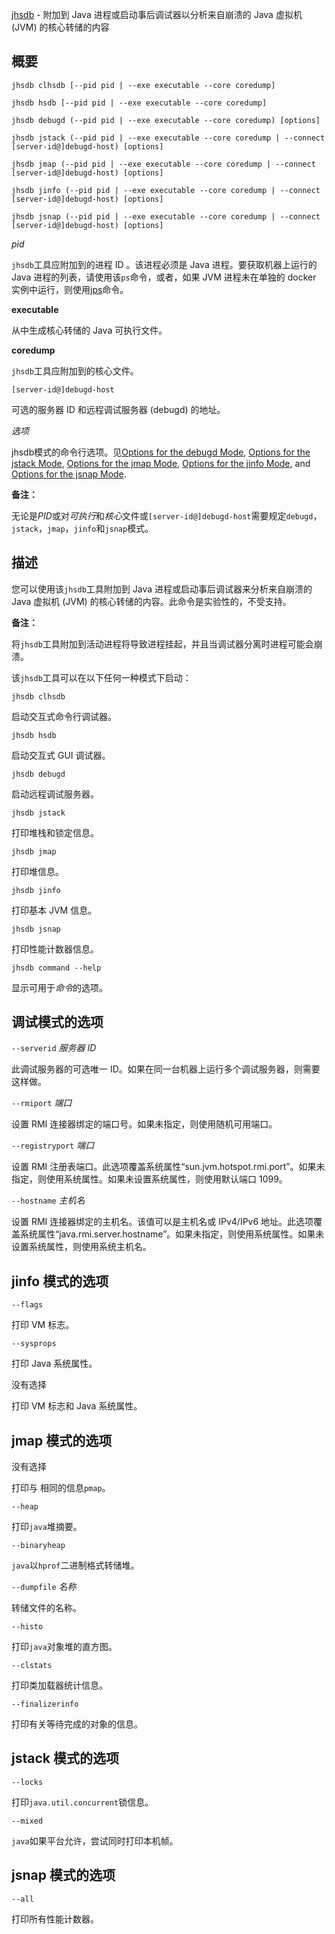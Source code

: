 [jhsdb](https://docs.oracle.com/en/java/javase/16/docs/specs/man/jhsdb.html) - 附加到 Java 进程或启动事后调试器以分析来自崩溃的 Java 虚拟机 (JVM) 的核心转储的内容

 

## 概要

```shell
jhsdb clhsdb [--pid pid | --exe executable --core coredump]

jhsdb hsdb [--pid pid | --exe executable --core coredump]

jhsdb debugd (--pid pid | --exe executable --core coredump) [options]

jhsdb jstack (--pid pid | --exe executable --core coredump | --connect [server-id@]debugd-host) [options]

jhsdb jmap (--pid pid | --exe executable --core coredump | --connect [server-id@]debugd-host) [options]

jhsdb jinfo (--pid pid | --exe executable --core coredump | --connect [server-id@]debugd-host) [options]

jhsdb jsnap (--pid pid | --exe executable --core coredump | --connect [server-id@]debugd-host) [options]
```

*pid*

`jhsdb`工具应附加到的进程 ID 。该进程必须是 Java 进程。要获取机器上运行的 Java 进程的列表，请使用该`ps`命令，或者，如果 JVM 进程未在单独的 docker 实例中运行，则使用[jps](https://dev.java/learn/jps---listing-your-instrumented-jvms/)命令。

**executable**

从中生成核心转储的 Java 可执行文件。

**coredump**

`jhsdb`工具应附加到的核心文件。

```
[server-id@]debugd-host
```

可选的服务器 ID 和远程调试服务器 (debugd) 的地址。

*选项*

jhsdb模式的命令行选项。见[Options for the debugd Mode](https://dev.java/learn/jhsdb---analyzing-the-core-dump-of-a-crashed-jvm/#options-for-the-debugd-mode), [Options for the jstack Mode](https://dev.java/learn/jhsdb---analyzing-the-core-dump-of-a-crashed-jvm/#options-for-the-jstack-mode), [Options for the jmap Mode](https://dev.java/learn/jhsdb---analyzing-the-core-dump-of-a-crashed-jvm/#options-for-the-jmap-mode), [Options for the jinfo Mode](https://dev.java/learn/jhsdb---analyzing-the-core-dump-of-a-crashed-jvm/#options-for-the-jinfo-mode), and [Options for the jsnap Mode](https://dev.java/learn/jhsdb---analyzing-the-core-dump-of-a-crashed-jvm/#options-for-the-jsnap-mode).

**备注：**

无论是*PID*或对*可执行*和*核心*文件或`[server-id@]debugd-host`需要规定`debugd`，`jstack`，`jmap`，`jinfo`和`jsnap`模式。

 

## 描述

您可以使用该`jhsdb`工具附加到 Java 进程或启动事后调试器来分析来自崩溃的 Java 虚拟机 (JVM) 的核心转储的内容。此命令是实验性的，不受支持。

**备注：**

将`jhsdb`工具附加到活动进程将导致进程挂起，并且当调试器分离时进程可能会崩溃。

该`jhsdb`工具可以在以下任何一种模式下启动：

```
jhsdb clhsdb
```

启动交互式命令行调试器。

```
jhsdb hsdb
```

启动交互式 GUI 调试器。

```
jhsdb debugd
```

启动远程调试服务器。

```
jhsdb jstack
```

打印堆栈和锁定信息。

```
jhsdb jmap
```

打印堆信息。

```
jhsdb jinfo
```

打印基本 JVM 信息。

```
jhsdb jsnap
```

打印性能计数器信息。

```
jhsdb command --help
```

显示可用于*命令*的选项。

 

## 调试模式的选项

`--serverid` *服务器 ID*

此调试服务器的可选唯一 ID。如果在同一台机器上运行多个调试服务器，则需要这样做。

`--rmiport` *端口*

设置 RMI 连接器绑定的端口号。如果未指定，则使用随机可用端口。

`--registryport` *端口*

设置 RMI 注册表端口。此选项覆盖系统属性“sun.jvm.hotspot.rmi.port”。如果未指定，则使用系统属性。如果未设置系统属性，则使用默认端口 1099。

`--hostname` *主机名*

设置 RMI 连接器绑定的主机名。该值可以是主机名或 IPv4/IPv6 地址。此选项覆盖系统属性“java.rmi.server.hostname”。如果未指定，则使用系统属性。如果未设置系统属性，则使用系统主机名。

 

## jinfo 模式的选项

```
--flags
```

打印 VM 标志。

```
--sysprops
```

打印 Java 系统属性。

没有选择

打印 VM 标志和 Java 系统属性。

 

## jmap 模式的选项

没有选择

打印与 相同的信息`pmap`。

```
--heap
```

打印`java`堆摘要。

```
--binaryheap
```

`java`以`hprof`二进制格式转储堆。

`--dumpfile` *名称*

转储文件的名称。

```
--histo
```

打印`java`对象堆的直方图。

```
--clstats
```

打印类加载器统计信息。

```
--finalizerinfo
```

打印有关等待完成的对象的信息。

 

## jstack 模式的选项

```
--locks
```

打印`java.util.concurrent`锁信息。

```
--mixed
```

`java`如果平台允许，尝试同时打印本机帧。

 

## jsnap 模式的选项

```
--all
```

打印所有性能计数器。